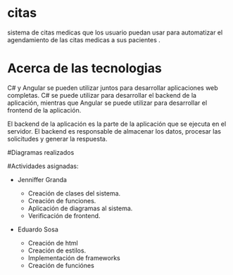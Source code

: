 # citas
 sistema de citas medicas que los usuario puedan usar para automatizar el agendamiento de las citas medicas a sus pacientes .

# Acerca de las tecnologias

C# y Angular se pueden utilizar juntos para desarrollar aplicaciones web completas. C# se puede utilizar para desarrollar el backend de la aplicación, mientras que Angular se puede utilizar para desarrollar el frontend de la aplicación.

El backend de la aplicación es la parte de la aplicación que se ejecuta en el servidor. El backend es responsable de almacenar los datos, procesar las solicitudes y generar la respuesta.

#Diagramas realizados

#Actividades asignadas:

* Jenniffer Granda
  * Creación de clases del sistema.
  * Creación de funciones.
  * Aplicación de diagramas al sistema.
  * Verificación de frontend.
   
* Eduardo Sosa
  * Creación de html
  * Creación de estilos.
  * Implementación de frameworks
  * Creación de funciónes
